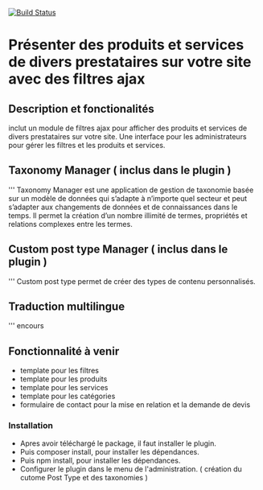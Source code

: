 [![Build Status](https://app.travis-ci.com/bensaadmucret/MediaManger-plugin.svg?branch=Releases)](https://app.travis-ci.com/bensaadmucret/MediaManger-plugin)

# Présenter des produits et services de divers prestataires sur votre site avec des filtres ajax

## Description et fonctionalités

inclut un module de filtres ajax pour afficher des produits et services de divers prestataires sur votre site.
Une interface pour les administrateurs pour gérer les filtres et les produits et services.

## Taxonomy Manager ( inclus dans le plugin )

''' Taxonomy Manager est une application de gestion de taxonomie basée sur un modèle de données qui s’adapte à n’importe quel secteur et peut s’adapter aux changements de données et de connaissances dans le temps. Il permet la création d’un nombre illimité de termes, propriétés et relations complexes entre les termes.

## Custom post type Manager ( inclus dans le plugin )

''' Custom post type permet de créer des types de contenu personnalisés.

## Traduction multilingue

''' encours

## Fonctionnalité à venir

- template pour les filtres
- template pour les produits
- template pour les services
- template pour les catégories
- formulaire de contact pour la mise en relation et la demande de devis

### Installation

- Apres avoir téléchargé le package, il faut installer le plugin.
- Puis composer install, pour installer les dépendances.
- Puis npm install, pour installer les dépendances.
- Configurer le plugin dans le menu de l'administration. ( création du cutome Post Type et des taxonomies )
